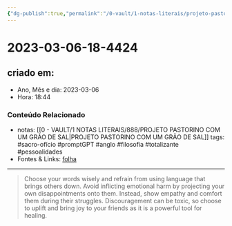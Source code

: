 ```yaml
---
{"dg-publish":true,"permalink":"/0-vault/1-notas-literais/projeto-pastorino/2023-03-06-18-4424/","title":"2023-03-06-18-4424","tags":["sacro-ofício","promptGPT","anglo","filosofia","totalizante","pessoalidades"],"dgHomeLink":true,"dgShowLocalGraph":true,"dgShowFileTree":true,"dgEnableSearch":true}
---
```


# 2023-03-06-18-4424

## criado em: 
-  Ano, Mês e dia: 2023-03-06
- Hora: 18:44

### Conteúdo Relacionado
- notas: [[0 - VAULT/1 NOTAS LITERAIS/888/PROJETO PASTORINO COM UM GRÃO DE SAL\|PROJETO PASTORINO COM UM GRÃO DE SAL]]
tags: #sacro-ofício #promptGPT #anglo #filosofia #totalizante #pessoalidades 
- Fontes & Links: [folha](https://www1.folha.uol.com.br/folha/livrariadafolha/825139-ha-cem-anos-nascia-carlos-torres-pastorino-autor-de-minutos-de-sabedoria.shtml)
---
>Choose your words wisely and refrain from using language that brings others down. Avoid inflicting emotional harm by projecting your own disappointments onto them. Instead, show empathy and comfort them during their struggles. Discouragement can be toxic, so choose to uplift and bring joy to your friends as it is a powerful tool for healing.